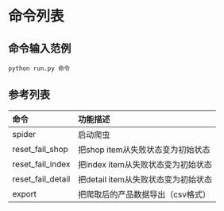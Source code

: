# 命令列表

## 命令输入范例

```
python run.py 命令
```

## 参考列表

| 命令 | 功能描述 |
| :--- | :--- |
| spider | 启动爬虫 |
| reset\_fail\_shop | 把shop item从失败状态变为初始状态 |
| reset\_fail\_index | 把index item从失败状态变为初始状态 |
| reset\_fail\_detail | 把detail item从失败状态变为初始状态 |
| export | 把爬取后的产品数据导出（csv格式） |



